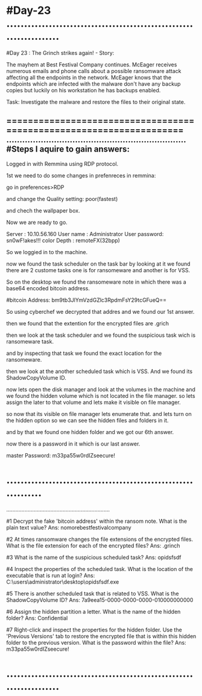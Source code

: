#Day-23
....................................................................
====================================================================
#Day 23	: The Grinch strikes again! - Story:

The mayhem at Best Festival Company continues. McEager receives numerous emails and phone calls about a possible ransomware attack affecting all the endpoints in the network. McEager knows that the endpoints which are infected with the malware don't have any backup copies but luckily on his workstation he has backups enabled.

Task: Investigate the malware and restore the files to their original state.

====================================================================
....................................................................
#Steps I aquire to gain answers:
----------------------------------

Logged in with Remmina using RDP protocol.

1st we need to do some changes in prefenreces in remmina:

go in preferences>RDP

and change the Quality setting: poor(fastest)

and chech the wallpaper box.

Now we are ready to go.

Server		 : 10.10.56.160
User name    : Administrator
User password: sn0wF!akes!!!
color Depth	 : remoteFX(32bpp)

So we loggied in to the machine.

now we found the task scheduler on the task bar by looking at it we found there are 2 custome tasks one is for ransomeware and another is for VSS.

So on the desktop we found the ransomeware note in which there was a base64 encoded bitcoin address.

#bitcoin Address: bm9tb3JlYmVzdGZlc3RpdmFsY29tcGFueQ==

So using cyberchef we decrypted that addres and we found our 1st answer.

then we found that the extention for the encrypted files are .grich 

then we look at the task scheduler and we found the suspicious task wich is ransomeware task.


and by inspecting that task we found the exact location for the ransomeware.

then we look at the another scheduled task which is VSS. And we found its ShadowCopyVolume ID.


now lets open the disk manager and look at the volumes in the machine and we found the hidden volume which is not located in the file manager. so lets assign the later to that volume and lets make it visible on file manager.

so now that its visible on file manager lets enumerate that. and lets turn on the hidden option so we can see the hidden files and folders in it.

and by that we found one hidden folder and we got our 6th answer.

now there is a password in it which is our last answer.

master Password: m33pa55w0rdIZseecure!

...............................................................
====================================================================
....................................................................

#1	Decrypt the fake 'bitcoin address' within the ransom note. What is the plain text value?
	Ans: nomorebestfestivalcompany

#2	At times ransomware changes the file extensions of the encrypted files. What is the file extension for each of the encrypted files?
	Ans: .grinch

#3	What is the name of the suspicious scheduled task?
	Ans: opidsfsdf

#4	Inspect the properties of the scheduled task. What is the location of the executable that is run at login?
	Ans: C:\users\administrator\desktop\opidsfsdf.exe

#5	There is another scheduled task that is related to VSS. What is the ShadowCopyVolume ID?
	Ans: 7a9eea15-0000-0000-0000-010000000000

#6	Assign the hidden partition a letter. What is the name of the hidden folder?
	Ans: Confidential

#7	Right-click and inspect the properties for the hidden folder. Use the 'Previous Versions' tab to restore the encrypted file that is within this hidden folder to the previous version. What is the password within the file?
	Ans: m33pa55w0rdIZseecure!

....................................................................
====================================================================